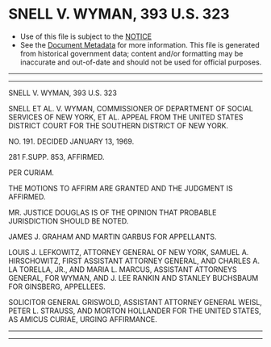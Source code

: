 ---
---

# SNELL V. WYMAN, 393 U.S. 323

* Use of this file is subject to the [NOTICE](https://github.com/publicdocs/notice/blob/master/NOTICE)
* See the [Document Metadata](../../../) for more information.
  This file is generated from historical government data; content and/or formatting may be inaccurate and out-of-date and should not be used for official purposes.

----------
----------

SNELL V. WYMAN, 393 U.S. 323

SNELL ET AL. V. WYMAN, COMMISSIONER OF DEPARTMENT OF SOCIAL SERVICES OF NEW YORK, ET AL. APPEAL FROM THE UNITED STATES DISTRICT COURT FOR THE SOUTHERN DISTRICT OF NEW YORK.

NO. 191.  DECIDED JANUARY 13, 1969.

281 F.SUPP.  853, AFFIRMED.

PER CURIAM.

THE MOTIONS TO AFFIRM ARE GRANTED AND THE JUDGMENT IS AFFIRMED.

MR. JUSTICE DOUGLAS IS OF THE OPINION THAT PROBABLE JURISDICTION SHOULD BE NOTED.

JAMES J. GRAHAM AND MARTIN GARBUS FOR APPELLANTS.

LOUIS J. LEFKOWITZ, ATTORNEY GENERAL OF NEW YORK, SAMUEL A. HIRSCHOWITZ, FIRST ASSISTANT ATTORNEY GENERAL, AND CHARLES A. LA TORELLA, JR., AND MARIA L. MARCUS, ASSISTANT ATTORNEYS GENERAL, FOR WYMAN, AND J. LEE RANKIN AND STANLEY BUCHSBAUM FOR GINSBERG, APPELLEES.

SOLICITOR GENERAL GRISWOLD, ASSISTANT ATTORNEY GENERAL WEISL, PETER L. STRAUSS, AND MORTON HOLLANDER FOR THE UNITED STATES, AS AMICUS CURIAE, URGING AFFIRMANCE.


----------
----------

